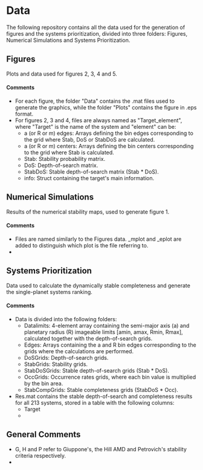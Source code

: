 # Data

The following repository contains all the data used for the generation of figures and the systems prioritization, divided into three folders: Figures, Numerical Simulations and Systems Prioritization.

## Figures

Plots and data used for figures 2, 3, 4 and 5. 

#### Comments

- For each figure, the folder "Data" contains the .mat files used to generate the graphics, while the folder "Plots" contains the figure in .eps format.
- For figures 2, 3 and 4, files are always named as "Target_element", where "Target" is the name of the system and "element" can be: 
  - a (or R or m) edges: Arrays defining the bin edges corresponding to the grid where Stab, DoS or StabDoS are calculated. 
  - a (or R or m) centers: Arrays defining the bin centers corresponding to the grid where Stab is calculated. 
  - Stab: Stability probability matrix.
  - DoS: Depth-of-search matrix.
  - StabDoS: Stable depth-of-search matrix (Stab * DoS). 
  - info: Struct containing the target's main information. 

## Numerical Simulations

Results of the numerical stability maps, used to generate figure 1. 

#### Comments

- Files are named similarly to the Figures data. _mplot and _eplot are added to distinguish which plot is the file referring to. 
-

## Systems Prioritization

Data used to calculate the dynamically stable completeness and generate the single-planet systems ranking. 

#### Comments

- Data is divided into the following folders:
  - Datalimits: 4-element array containing the semi-major axis (a) and planetary radius (R) imageable limits [amin, amax, Rmin, Rmax], calculated together with the depth-of-search grids. 
  - Edges: Arrays containing the a and R bin edges corresponding to the grids where the calculations are performed. 
  - DoSGrids: Depth-of-search grids. 
  - StabGrids: Stability grids. 
  - StabDoSGrids: Stable depth-of-search grids (Stab * DoS). 
  - OccGrids: Occurrence rates grids, where each bin value is multiplied by the bin area.  
  - StabCompGrids: Stable completeness grids (StabDoS * Occ).
- Res.mat contains the stable depth-of-search and completeness results for all 213 systems, stored in a table with the following columns:
  - Target
  - 
## General Comments

- G, H and P refer to Giuppone's, the Hill AMD and Petrovich's stability criteria respectively.
- 

